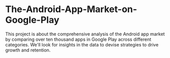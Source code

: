 # The-Android-App-Market-on-Google-Play
This project is about the comprehensive analysis of the Android app market by comparing over ten thousand apps in Google Play across different categories. We'll look for insights in the data to devise strategies to drive growth and retention.
